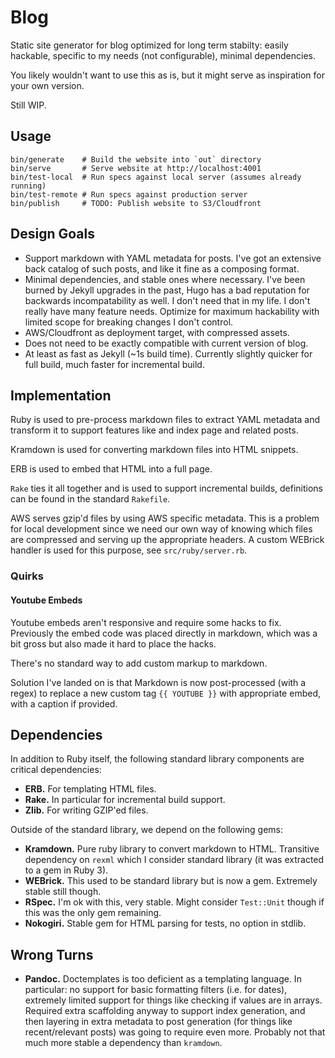 # Blog

Static site generator for blog optimized for long term stabilty: easily
hackable, specific to my needs (not configurable), minimal dependencies.

You likely wouldn't want to use this as is, but it might serve as inspiration
for your own version.

Still WIP.

## Usage

    bin/generate    # Build the website into `out` directory
    bin/serve       # Serve website at http://localhost:4001
    bin/test-local  # Run specs against local server (assumes already running)
    bin/test-remote # Run specs against production server
    bin/publish     # TODO: Publish website to S3/Cloudfront

## Design Goals

* Support markdown with YAML metadata for posts. I've got an extensive back
  catalog of such posts, and like it fine as a composing format.
* Minimal dependencies, and stable ones where necessary. I've been burned by
  Jekyll upgrades in the past, Hugo has a bad reputation for backwards
  incompatability as well. I don't need that in my life. I don't really have
  many feature needs. Optimize for maximum hackability with limited scope for
  breaking changes I don't control.
* AWS/Cloudfront as deployment target, with compressed assets.
* Does not need to be exactly compatible with current version of blog.
* At least as fast as Jekyll (~1s build time). Currently slightly quicker for
  full build, much faster for incremental build.

## Implementation

Ruby is used to pre-process markdown files to extract YAML metadata and
transform it to support features like and index page and related posts.

Kramdown is used for converting markdown files into HTML snippets.

ERB is used to embed that HTML into a full page.

`Rake` ties it all together and is used to support incremental builds,
definitions can be found in the standard `Rakefile`.

AWS serves gzip'd files by using AWS specific metadata. This is a problem for
local development since we need our own way of knowing which files are
compressed and serving up the appropriate headers. A custom WEBrick handler is
used for this purpose, see `src/ruby/server.rb`.

### Quirks

#### Youtube Embeds

Youtube embeds aren't responsive and require some hacks to fix. Previously the
embed code was placed directly in markdown, which was a bit gross but also made
it hard to place the hacks.

There's no standard way to add custom markup to markdown.

Solution I've landed on is that Markdown is now post-processed (with a regex)
to replace a new custom tag `{{ YOUTUBE }}` with appropriate embed, with a
caption if provided.

## Dependencies

In addition to Ruby itself, the following standard library components are
critical dependencies:

* **ERB.** For templating HTML files.
* **Rake.** In particular for incremental build support.
* **Zlib.** For writing GZIP'ed files.

Outside of the standard library, we depend on the following gems:

* **Kramdown.** Pure ruby library to convert markdown to HTML. Transitive
  dependency on `rexml` which I consider standard library (it was extracted
  to a gem in Ruby 3).
* **WEBrick.** This used to be standard library but is now a gem. Extremely
  stable still though.
* **RSpec.** I'm ok with this, very stable. Might consider `Test::Unit`
  though if this was the only gem remaining.
* **Nokogiri.** Stable gem for HTML parsing for tests, no option in stdlib.

## Wrong Turns

* **Pandoc.** Doctemplates is too deficient as a templating language. In
  particular: no support for basic formatting filters (i.e. for dates),
  extremely limited support for things like checking if values are in arrays.
  Required extra scaffolding anyway to support index generation, and then
  layering in extra metadata to post generation (for things like
  recent/relevant posts) was going to require even more. Probably not that much
  more stable a dependency than `kramdown`.
